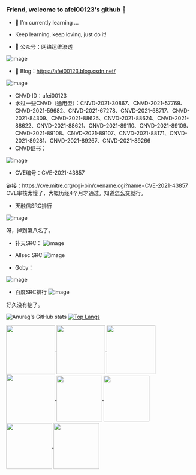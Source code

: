 ### Friend, welcome to afei00123's github 👋

<!--
**ltfafei/ltfafei** is a ✨ _special_ ✨ repository because its `README.md` (this file) appears on your GitHub profile.

Here are some ideas to get you started:

- 🔭 I’m currently working on ...
- 🌱 I’m currently learning ...
- 👯 I’m looking to collaborate on ...
- 🤔 I’m looking for help with ...
- 💬 Ask me about ...
- 📫 How to reach me: ...
- 😄 Pronouns: ...
- ⚡ Fun fact: ...
-->

- 🌱 I’m currently learning ...
- Keep learning, keep loving, just do it!

- 🌱 公众号：网络运维渗透

![image](https://user-images.githubusercontent.com/43526141/200101193-02c5c368-2096-4d2a-9822-4ccbd9b353b0.png)

- 🌱 Blog：https://afei00123.blog.csdn.net/

![image](https://user-images.githubusercontent.com/43526141/222331751-7dc2caac-5043-4793-9504-907f3cfe6862.png)

- CNVD ID：afei00123
- 水过一些CNVD（通用型）：CNVD-2021-30867、CNVD-2021-57769、CNVD-2021-59682、CNVD-2021-67278、CNVD-2021-68717、CNVD-2021-84309、CNVD-2021-88625、CNVD-2021-88624、CNVD-2021-88622、CNVD-2021-88621、CNVD-2021-89110、CNVD-2021-89109、CNVD-2021-89108、CNVD-2021-89107、CNVD-2021-88171、CNVD-2021-89281、CNVD-2021-89267、CNVD-2021-89266
- CNVD证书：

![image](https://user-images.githubusercontent.com/43526141/222331575-bf337679-d2a2-4084-a364-75dadc84b371.png)


- CVE编号：CVE-2021-43857

链接：https://cve.mitre.org/cgi-bin/cvename.cgi?name=CVE-2021-43857
CVE审核太慢了，大概历经4个月才通过。知道怎么交就行。

- 天融信SRC排行

![image](https://user-images.githubusercontent.com/43526141/200100573-75656bb1-a084-45eb-954b-e6ec43c9ecb9.png)

呀，掉到第八名了。

- 补天SRC：
![image](https://user-images.githubusercontent.com/43526141/224869836-4d9f96e5-2ea3-42a8-9742-beb670831ec8.png)

- Allsec SRC
![image](https://user-images.githubusercontent.com/43526141/224873971-6935a7bf-794f-4c9a-aff5-ab3e3a83aca1.png)

- Goby：

![image](https://user-images.githubusercontent.com/43526141/224870808-5eb98c9b-fb2e-4e50-8a13-0b3662e0018f.png)


- 百度SRC排行
![image](https://user-images.githubusercontent.com/43526141/201040530-01603ffc-dc0b-4446-a383-48686f63d1f9.png)

好久没有挖了。


![Anurag's GitHub stats](https://github-readme-stats.vercel.app/api?username=ltfafei&show_icons=true&theme=radical&line_hight=1)
[![Top Langs](https://github-readme-stats.vercel.app/api/top-langs/?username=ltfafei&layout=compact&card_width=250&card_height=200)](https://github.com/anuraghazra/github-readme-stats)

         
<a href="https://github.com/ltfafei/FofaSpider">
  <img align="center" height="130" src="https://github-readme-stats.vercel.app/api/pin/?username=ltfafei&repo=FofaSpider" />
</a>
<a href="https://github.com/ltfafei/DomainSpiderSE">
  <img align="center" height="130" src="https://github-readme-stats.vercel.app/api/pin/?username=ltfafei&repo=DomainSpiderSE" />
</a>
<a href="https://github.com/ltfafei/ZBG">
  <img align="center" height="130" src="https://github-readme-stats.vercel.app/api/pin/?username=ltfafei&repo=ZBG" />
</a>
<a href="https://github.com/ltfafei/my_POC">
  <img align="center" height="130" src="https://github-readme-stats.vercel.app/api/pin/?username=ltfafei&repo=my_POC" />
</a>
<a href="https://github.com/ltfafei/Simple_Calc_Go">
  <img align="center" height="122" src="https://github-readme-stats.vercel.app/api/pin/?username=ltfafei&repo=Simple_Calc_Go" />
</a>
<a href="https://github.com/ltfafei/Sort_Algorithm_Go">
  <img align="center" height="122" src="https://github-readme-stats.vercel.app/api/pin/?username=ltfafei&repo=Sort_Algorithm_Go" />
</a>
<a href="https://github.com/ltfafei/HuaWei_Route_HG532_RCE_CVE-2017-17215">
  <img align="center" height="122" src="https://github-readme-stats.vercel.app/api/pin/?username=ltfafei&repo=HuaWei_Route_HG532_RCE_CVE-2017-17215" />
</a>
<a href="https://github.com/ltfafei/ChatManageSystem_IPC">
  <img align="center" height="122" src="https://github-readme-stats.vercel.app/api/pin/?username=ltfafei&repo=ChatManageSystem_IPC" />
</a>

